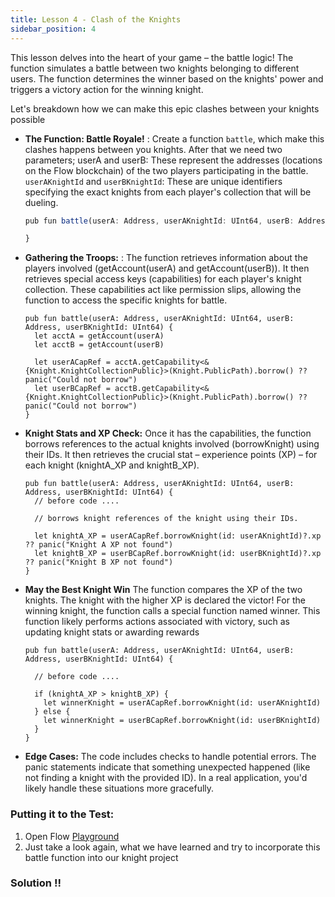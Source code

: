 ```yaml
---
title: Lesson 4 - Clash of the Knights
sidebar_position: 4
---
```


This lesson delves into the heart of your game – the battle logic! The function simulates a battle between two knights belonging to different users. The function determines the winner based on the knights' power and triggers a victory action for the winning knight.

Let's breakdown how we can make this epic clashes between your knights possible

- **The Function: Battle Royale!** :
  Create a function `battle`, which make this clashes happens between you knights.
  After that we need two parameters; userA and userB: These represent the addresses (locations on the Flow blockchain) of the two players participating in the battle.
  `userAKnightId` and `userBKnightId`: These are unique identifiers specifying the exact knights from each player's collection that will be dueling.

  ```jsx
  pub fun battle(userA: Address, userAKnightId: UInt64, userB: Address, userBKnightId: UInt64) {

  }
  ```

- **Gathering the Troops:** :
  The function retrieves information about the players involved (getAccount(userA) and getAccount(userB)).
  It then retrieves special access keys (capabilities) for each player's knight collection. These capabilities act like permission slips, allowing the function to access the specific knights for battle.

  ```cadence
  pub fun battle(userA: Address, userAKnightId: UInt64, userB: Address, userBKnightId: UInt64) {
    let acctA = getAccount(userA)
    let acctB = getAccount(userB)

    let userACapRef = acctA.getCapability<&{Knight.KnightCollectionPublic}>(Knight.PublicPath).borrow() ?? panic("Could not borrow")
    let userBCapRef = acctB.getCapability<&{Knight.KnightCollectionPublic}>(Knight.PublicPath).borrow() ?? panic("Could not borrow")
  }
  ```

- **Knight Stats and XP Check:**
  Once it has the capabilities, the function borrows references to the actual knights involved (borrowKnight) using their IDs.
  It then retrieves the crucial stat – experience points (XP) – for each knight (knightA_XP and knightB_XP).

  ```cadence
  pub fun battle(userA: Address, userAKnightId: UInt64, userB: Address, userBKnightId: UInt64) {
    // before code ....

    // borrows knight references of the knight using their IDs.

    let knightA_XP = userACapRef.borrowKnight(id: userAKnightId)?.xp ?? panic("Knight A XP not found")
    let knightB_XP = userBCapRef.borrowKnight(id: userBKnightId)?.xp ?? panic("Knight B XP not found")
  }
  ```

- **May the Best Knight Win**
  The function compares the XP of the two knights. The knight with the higher XP is declared the victor!
  For the winning knight, the function calls a special function named winner. This function likely performs actions associated with victory, such as updating knight stats or awarding rewards

  ```cadence
  pub fun battle(userA: Address, userAKnightId: UInt64, userB: Address, userBKnightId: UInt64) {

    // before code ....

    if (knightA_XP > knightB_XP) {
      let winnerKnight = userACapRef.borrowKnight(id: userAKnightId)
    } else {
      let winnerKnight = userBCapRef.borrowKnight(id: userBKnightId)
    }
  }
  ```

- **Edge Cases:**
  The code includes checks to handle potential errors. The panic statements indicate that something unexpected happened (like not finding a knight with the provided ID). In a real application, you'd likely handle these situations more gracefully.

### **Putting it to the Test:**

1. Open Flow [Playground](https://play.flow.com/)
2. Just take a look again, what we have learned and try to incorporate this battle function into our knight project

### Solution !!
